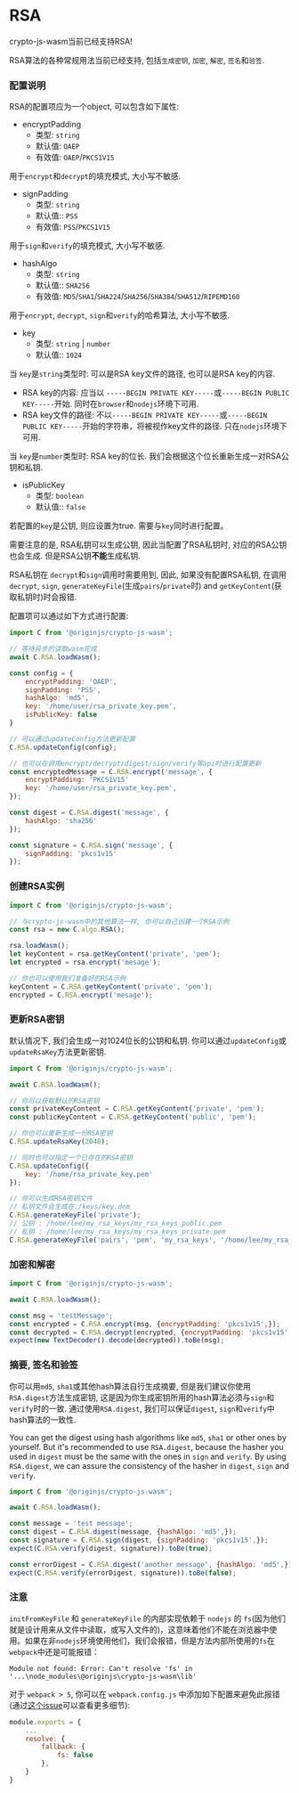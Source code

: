 # RSA

crypto-js-wasm当前已经支持RSA!

RSA算法的各种常规用法当前已经支持, 包括`生成密钥`, `加密`, `解密`, `签名`和`验签`.

### 配置说明

RSA的配置项应为一个object, 可以包含如下属性:

- encryptPadding
    - 类型: `string`
    - 默认值: `OAEP`
    - 有效值: `OAEP`/`PKCS1V15`

用于`encrypt`和`decrypt`的填充模式, 大小写不敏感.

- signPadding
    - 类型: `string`
    - 默认值:: `PSS`
    - 有效值: `PSS`/`PKCS1V15`

用于`sign`和`verify`的填充模式, 大小写不敏感.

- hashAlgo
    - 类型: `string`
    - 默认值:: `SHA256`
    - 有效值: `MD5`/`SHA1`/`SHA224`/`SHA256`/`SHA384`/`SHA512`/`RIPEMD160`

用于`encrypt`, `decrypt`, `sign`和`verify`的哈希算法, 大小写不敏感.

- key
    - 类型: `string` | `number`
    - 默认值:: `1024`

当 `key`是`string`类型时: 可以是RSA key文件的路径, 也可以是RSA key的内容.

- RSA key的内容: 应当以 `-----BEGIN PRIVATE KEY-----`或`-----BEGIN PUBLIC KEY-----`开始. 同时在`browser`和`nodejs`环境下可用.
- RSA key文件的路径: 不以`-----BEGIN PRIVATE KEY-----`或`-----BEGIN PUBLIC KEY-----`开始的字符串，将被视作key文件的路径. 只在`nodejs`环境下可用.

当 `key`是`number`类型时: RSA key的位长. 我们会根据这个位长重新生成一对RSA公钥和私钥.

- isPublicKey
    - 类型: `boolean`
    - 默认值:: `false`

若配置的`key`是公钥, 则应设置为true. 需要与`key`同时进行配置。

需要注意的是, RSA私钥可以生成公钥, 因此当配置了RSA私钥时, 对应的RSA公钥也会生成. 但是RSA公钥**不能**生成私钥.

RSA私钥在 `decrypt`和`sign`调用时需要用到, 因此, 如果没有配置RSA私钥, 在调用`decrypt`, `sign`, `generateKeyFile`(生成`pairs`/`private`时) and `getKeyContent`(获取私钥时)时会报错.



配置项可以通过如下方式进行配置:

```javascript
import C from '@originjs/crypto-js-wasm';

// 等待异步的读取wasm完成
await C.RSA.loadWasm();

const config = {
    encryptPadding: 'OAEP',
    signPadding: 'PSS',
    hashAlgo: 'md5',
    key: '/home/user/rsa_private_key.pem',
    isPublicKey: false
}

// 可以通过updateConfig方法更新配置
C.RSA.updateConfig(config);

// 也可以在调用encrypt/decrypt/digest/sign/verify等api时进行配置更新
const encryptedMessage = C.RSA.encrypt('message', {
    encryptPadding: 'PKCS1V15'
    key: '/home/user/rsa_private_key.pem',
});

const digest = C.RSA.digest('message', {
    hashAlgo: 'sha256'
});

const signature = C.RSA.sign('message', {
    signPadding: 'pkcs1v15'
});
```

### 创建RSA实例

```javascript
import C from '@originjs/crypto-js-wasm';

// 与crypto-js-wasm中的其他算法一样, 你可以自己创建一个RSA示例
const rsa = new C.algo.RSA();

rsa.loadWasm();
let keyContent = rsa.getKeyContent('private', 'pem');
let encrypted = rsa.encrypt('mesage');

// 你也可以使用我们准备好的RSA示例
keyContent = C.RSA.getKeyContent('private', 'pem');
encrypted = C.RSA.encrypt('mesage');
```

### 更新RSA密钥

默认情况下, 我们会生成一对1024位长的公钥和私钥. 你可以通过`updateConfig`或`updateRsaKey`方法更新密钥.

```javascript
import C from '@originjs/crypto-js-wasm';

await C.RSA.loadWasm();

// 你可以获取默认的RSA密钥
const privateKeyContent = C.RSA.getKeyContent('private', 'pem');
const publicKeyContent = C.RSA.getKeyContent('public', 'pem');

// 你也可以重新生成一份RSA密钥
C.RSA.updateRsaKey(2048);

// 同时也可以指定一个已存在的RSA密钥
C.RSA.updateConfig({
    key: '/home/rsa_private_key.pem'
});

// 你可以生成RSA密钥文件
// 私钥文件会生成在./keys/key.dem
C.RSA.generateKeyFile('private');
// 公钥 : /home/lee/my_rsa_keys/my_rsa_keys_public.pem
// 私钥 : /home/lee/my_rsa_keys/my_rsa_keys_private.pem
C.RSA.generateKeyFile('pairs', 'pem', 'my_rsa_keys', '/home/lee/my_rsa_keys');
```

### 加密和解密

```javascript
import C from '@originjs/crypto-js-wasm';

await C.RSA.loadWasm();

const msg = 'testMessage';
const encrypted = C.RSA.encrypt(msg, {encryptPadding: 'pkcs1v15',});
const decrypted = C.RSA.decrypt(encrypted, {encryptPadding: 'pkcs1v15',});
expect(new TextDecoder().decode(decrypted)).toBe(msg);
```

### 摘要, 签名和验签

你可以用`md5`, `sha1`或其他hash算法自行生成摘要, 但是我们建议你使用`RSA.digest`方法生成密钥, 这是因为你生成密钥所用的hash算法必须与`sign`和`verify`时的一致. 通过使用`RSA.digest`, 我们可以保证`digest`, `sign`和`verify`中hash算法的一致性.

You can get the digest using hash algorithms like `md5`, `sha1` or other ones by yourself. But it's recommended to use `RSA.digest`, because the hasher you used in `digest` must be the same with the ones in `sign` and `verify`. By using `RSA.digest`, we can assure the consistency of the hasher in `digest`, `sign` and `verify`.

```javascript
import C from '@originjs/crypto-js-wasm';

await C.RSA.loadWasm();

const message = 'test message';
const digest = C.RSA.digest(message, {hashAlgo: 'md5',});
const signature = C.RSA.sign(digest, {signPadding: 'pkcs1v15',});
expect(C.RSA.verify(digest, signature)).toBe(true);

const errorDigest = C.RSA.digest('another message', {hashAlgo: 'md5',});
expect(C.RSA.verify(errorDigest, signature)).toBe(false);
```

### 注意

`initFromKeyFile` 和 `generateKeyFile` 的内部实现依赖于 `nodejs` 的 `fs`(因为他们就是设计用来从文件中读取，或写入文件的)，这意味着他们不能在浏览器中使用。如果在非`nodejs`环境使用他们，我们会报错，但是方法内部所使用的`fs`在`webpack`中还是可能报错：

```shell
Module not found: Error: Can't resolve 'fs' in '...\node_modules\@originjs\crypto-js-wasm\lib'
```

对于 `webpack > 5`, 你可以在 `webpack.config.js` 中添加如下配置来避免此报错(通过[这个issue](https://github.com/webpack-contrib/css-loader/issues/447)可以查看更多细节):

```javascript
module.exports = {
    ...
    resolve: {
        fallback: {
            fs: false
        },
    }
}
```